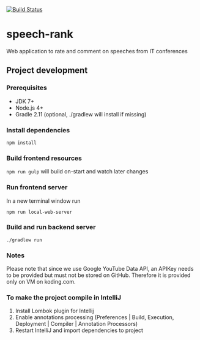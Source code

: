 [![Build Status](https://travis-ci.org/PeggyBrown/speech-rank.svg?branch=master)](https://travis-ci.org/PeggyBrown/speech-rank)

# speech-rank
Web application to rate and comment on speeches from IT conferences

## Project development

### Prerequisites

-   JDK 7+
-   Node.js 4+
-   Gradle 2.11 (optional, ./gradlew will install if missing)

### Install dependencies

`npm install`

### Build frontend resources

`npm run gulp` will build on-start and watch later changes

### Run frontend server

In a new terminal window run

`npm run local-web-server`

### Build and run backend server

`./gradlew run`

### Notes

Please note that since we use Google YouTube Data API, an APIKey needs to be provided but must not be stored on GitHub. Therefore it is provided only on VM on koding.com.

### To make the project compile in IntelliJ

1. Install Lombok plugin for Intellij
2. Enable annotations processing (Preferences | Build, Execution, Deployment | Compiler | Annotation Processors)
3. Restart IntelliJ and import dependencies to project
